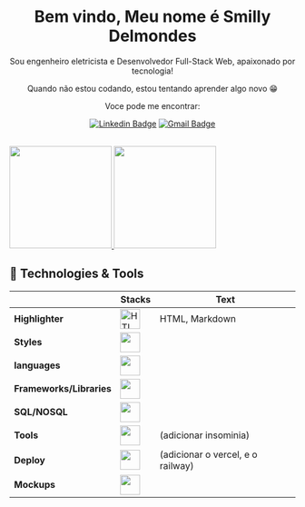 <h1 align="center"> Bem vindo, Meu nome é Smilly Delmondes </h1>

<p align="center">
    Sou engenheiro eletricista e Desenvolvedor Full-Stack Web, apaixonado por tecnologia!
</p>

<p align="center"> 
  Quando não estou codando, estou tentando aprender algo novo 😁
</p>

<p align="center"> 
Voce pode me encontrar:
</p>

<div align="center">

  [![Linkedin Badge](https://img.shields.io/badge/-Smilly-blue?style=flat-square&logo=Linkedin&logoColor=white&link=https://www.linkedin.com/in/smillyaguilar/)](https://www.linkedin.com/in/smillyaguilar/)
  [![Gmail Badge](https://img.shields.io/badge/-smilly.3d@gmail.com-c14438?style=flat-square&logo=Gmail&logoColor=white&link=mailto:smilly.3d@gmail.com)](mailto:smilly.3d@gmail.com)
</div>
<br>

 <div>
  <a href="https://github.com/smilly3D">
    <img height="180em" src="https://github-readme-stats.vercel.app/api?username=smilly3D&count_private=true&show_icons=true&theme=dracula">
    <img height="180em" src="https://github-readme-stats.vercel.app/api/top-langs/?username=smilly3D&layout=compact&theme=dracula" >
  </a>
</div>


## 🔧 Technologies & Tools

|     | Stacks | Text|
| --- | --- | --- |
|**Highlighter**|  <img height='35px' src="https://skillicons.dev/icons?i=html,md&theme=light"  alt="HTLM, Markdown"/>| HTML, Markdown
|**Styles**|  <img height='35px'  src="https://skillicons.dev/icons?i=css,sass,tailwind,styledcomponents"/>|
|**languages**|  <img height='35px'  src="https://skillicons.dev/icons?i=js,ts,python"/>|
|**Frameworks/Libraries**|  <img height='35px'  src="https://skillicons.dev/icons?i=react,redux,nodejs,express,flask,django,"/>|
|**SQL/NOSQL**|  <img height='35px'  src="https://skillicons.dev/icons?i=postgres,mongodb,sqlite"/>|
|**Tools**|  <img height='35px'  src="https://skillicons.dev/icons?i=docker,git,github,"/>| (adicionar insominia)
|**Deploy**|  <img height='35px'  src="https://skillicons.dev/icons?i=heroku"/>| (adicionar o vercel, e o railway)
|**Mockups**|  <img height='35px'  src="https://skillicons.dev/icons?i=figma"/>|
